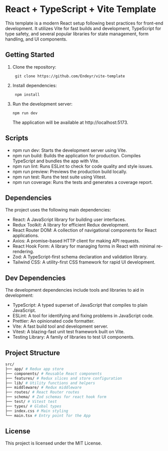 # React + TypeScript + Vite Template

This template is a modern React setup following best practices for front-end development. It utilizes Vite for fast builds and development, TypeScript for type safety, and several popular libraries for state management, form handling, and UI components.

## Getting Started

1. Clone the repository:

   ```nodejs
    git clone https://github.com/Endeyr/vite-template
   ```

2. Install dependencies:

   ```nodejs
    npm install
   ```

3. Run the development server:
   ```nodejs
   npm run dev
   ```
   The application will be available at http://localhost:5173.

## Scripts

- npm run dev: Starts the development server using Vite.
- npm run build: Builds the application for production. Compiles TypeScript and bundles the app with Vite.
- npm run lint: Runs ESLint to check for code quality and style issues.
- npm run preview: Previews the production build locally.
- npm run test: Runs the test suite using Vitest.
- npm run coverage: Runs the tests and generates a coverage report.

## Dependencies

The project uses the following main dependencies:

- React: A JavaScript library for building user interfaces.
- Redux Toolkit: A library for efficient Redux development.
- React Router DOM: A collection of navigational components for React applications.
- Axios: A promise-based HTTP client for making API requests.
- React Hook Form: A library for managing forms in React with minimal re-rendering.
- Zod: A TypeScript-first schema declaration and validation library.
- Tailwind CSS: A utility-first CSS framework for rapid UI development.

## Dev Dependencies

The development dependencies include tools and libraries to aid in development:

- TypeScript: A typed superset of JavaScript that compiles to plain JavaScript.
- ESLint: A tool for identifying and fixing problems in JavaScript code.
- Prettier: An opinionated code formatter.
- Vite: A fast build tool and development server.
- Vitest: A blazing-fast unit test framework built on Vite.
- Testing Library: A family of libraries to test UI components.

## Project Structure

```bash
src/
├── app/ # Redux app store
├── components/ # Reusable React components
├── features/ # Redux slices and store configuration
├── lib/ # Utility functions and helpers
├── middleware/ # Redux middleware
├── routes/ # React Router routes
├── schema/ # Zod schemas for react hook form
├── test/ # Vitest test
├── types/ # Global types
├── index.css # Main styling
└── main.tsx # Entry point for the App
```

## License

This project is licensed under the MIT License.
